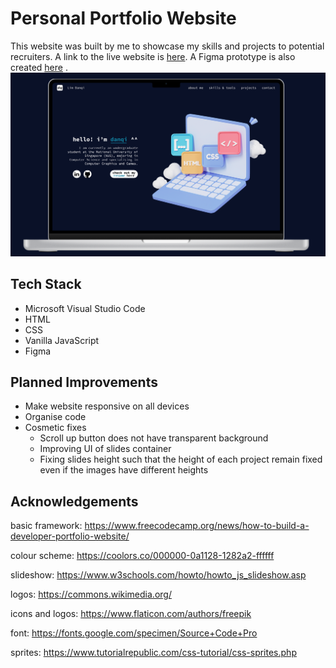 # Personal Portfolio Website
This website was built by me to showcase my skills and projects to potential recruiters. A link to the live website is [here](limdanqi.com). A Figma prototype is also created [here](https://www.figma.com/file/KXxARJn2gs3H2bl9c6Qzzu/prototype-v0?type=design&node-id=0%3A1&mode=design&t=32mPNf1jdt1TOABc-1)
.
![landing page](./assets/images/portfolio.png)

## Tech Stack
* Microsoft Visual Studio Code
* HTML
* CSS
* Vanilla JavaScript
* Figma

## Planned Improvements
* Make website responsive on all devices
* Organise code
* Cosmetic fixes
    * Scroll up button does not have transparent background
    * Improving UI of slides container
    * Fixing slides height such that the height of each project remain fixed even if the images have different heights

## Acknowledgements

basic framework: https://www.freecodecamp.org/news/how-to-build-a-developer-portfolio-website/

colour scheme: https://coolors.co/000000-0a1128-1282a2-ffffff

slideshow: https://www.w3schools.com/howto/howto_js_slideshow.asp

logos: https://commons.wikimedia.org/ 

icons and logos: https://www.flaticon.com/authors/freepik

font: https://fonts.google.com/specimen/Source+Code+Pro

sprites: https://www.tutorialrepublic.com/css-tutorial/css-sprites.php